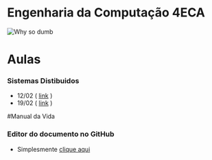 # Engenharia da Computação 4ECA

![Why so dumb](http://www.quickmeme.com/img/8d/8d1947543472bfc6f16753ccd2062da73a8db478dcd9e09a609756e122d856fb.jpg)

# Aulas
### Sistemas Distibuidos
- 12/02 ( [link](https://github.com/pedrotk/FIAP-4ECA/blob/master/Sistemas-Distribuidos/12-02%20-%20Quadro%20Branco.md) )
- 19/02 ( [link](https://github.com/pedrotk/FIAP-4ECA/blob/master/Sistemas-Distribuidos/19-02%20-%20Quadro%20Branco.md) )

#Manual da Vida

### Editor do documento no GitHub

- Simplesmente [clique aqui](http://dillinger.io/)
